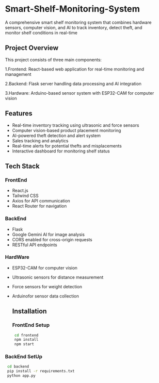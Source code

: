 # Smart-Shelf-Monitoring-System
A comprehensive smart shelf monitoring system that combines hardware sensors, computer vision, and AI to track inventory, detect theft, and monitor shelf conditions in real-time

## Project Overview
This project consists of three main components:

1.Frontend: React-based web application for real-time monitoring and management

2.Backend: Flask server handling data processing and AI integration

3.Hardware: Arduino-based sensor system with ESP32-CAM for computer vision

## Features

- Real-time inventory tracking using ultrasonic and force sensors
- Computer vision-based product placement monitoring  
- AI-powered theft detection and alert system  
- Sales tracking and analytics  
- Real-time alerts for potential thefts and misplacements  
- Interactive dashboard for monitoring shelf status  

## Tech Stack

### FrontEnd

- React.js
- Tailwind CSS
- Axios for API communication
- React Router for navigation

### BackEnd

- Flask
- Google Gemini AI for image analysis
- CORS enabled for cross-origin requests
- RESTful API endpoints

### HardWare

- ESP32-CAM for computer vision
- Ultrasonic sensors for distance measurement
- Force sensors for weight detection
- Arduinofor sensor data collection

  ## Installation

  ### FrontEnd Setup

  ```bash
   cd frontend
   npm install
   npm start

### BackEnd SetUp

 ```bash
  cd backend
  pip install -r requirements.txt
  python app.py



